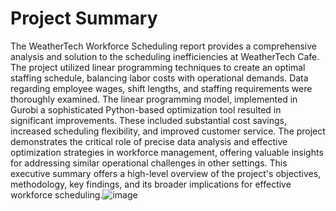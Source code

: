 # Project Summary 
The WeatherTech Workforce Scheduling report provides a comprehensive analysis and solution to the scheduling inefficiencies at WeatherTech Cafe. The project utilized linear programming techniques to create an optimal staffing schedule, balancing labor costs with operational demands. Data regarding employee wages, shift lengths, and staffing requirements were thoroughly examined. The linear programming model, implemented in Gurobi a sophisticated Python-based optimization tool resulted in significant improvements. These included substantial cost savings, increased scheduling flexibility, and improved customer service. The project demonstrates the critical role of precise data analysis and effective optimization strategies in workforce management, offering valuable insights for addressing similar operational challenges in other settings. This executive summary offers a high-level overview of the project's objectives, methodology, key findings, and its broader implications for effective workforce scheduling.![image](https://github.com/atlurisaiarvind/WorkForce-Scheduling-/assets/144745008/d6512fd3-05b5-41fb-85de-a8f03a50564a)
